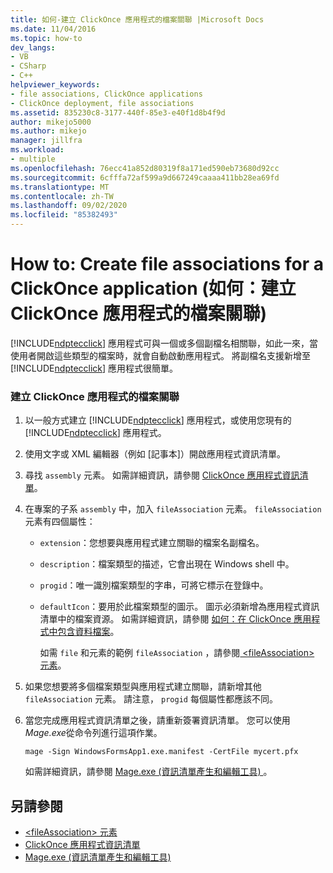 ```yaml
---
title: 如何-建立 ClickOnce 應用程式的檔案關聯 |Microsoft Docs
ms.date: 11/04/2016
ms.topic: how-to
dev_langs:
- VB
- CSharp
- C++
helpviewer_keywords:
- file associations, ClickOnce applications
- ClickOnce deployment, file associations
ms.assetid: 835230c8-3177-440f-85e3-e40f1d8b4f9d
author: mikejo5000
ms.author: mikejo
manager: jillfra
ms.workload:
- multiple
ms.openlocfilehash: 76ecc41a852d80319f8a171ed590eb73680d92cc
ms.sourcegitcommit: 6cfffa72af599a9d667249caaaa411bb28ea69fd
ms.translationtype: MT
ms.contentlocale: zh-TW
ms.lasthandoff: 09/02/2020
ms.locfileid: "85382493"
---
```

# <a name="how-to-create-file-associations-for-a-clickonce-application"></a>How to: Create file associations for a ClickOnce application (如何：建立 ClickOnce 應用程式的檔案關聯)
[!INCLUDE[ndptecclick](../deployment/includes/ndptecclick_md.md)] 應用程式可與一個或多個副檔名相關聯，如此一來，當使用者開啟這些類型的檔案時，就會自動啟動應用程式。 將副檔名支援新增至 [!INCLUDE[ndptecclick](../deployment/includes/ndptecclick_md.md)] 應用程式很簡單。

### <a name="to-create-file-associations-for-a-clickonce-application"></a>建立 ClickOnce 應用程式的檔案關聯

1. 以一般方式建立 [!INCLUDE[ndptecclick](../deployment/includes/ndptecclick_md.md)] 應用程式，或使用您現有的 [!INCLUDE[ndptecclick](../deployment/includes/ndptecclick_md.md)] 應用程式。

2. 使用文字或 XML 編輯器（例如 [記事本]）開啟應用程式資訊清單。

3. 尋找 `assembly` 元素。 如需詳細資訊，請參閱 [ClickOnce 應用程式資訊清單](../deployment/clickonce-application-manifest.md)。

4. 在專案的子系 `assembly` 中，加入 `fileAssociation` 元素。 `fileAssociation`元素有四個屬性：

   - `extension`：您想要與應用程式建立關聯的檔案名副檔名。

   - `description`：檔案類型的描述，它會出現在 Windows shell 中。

   - `progid`：唯一識別檔案類型的字串，可將它標示在登錄中。

   - `defaultIcon`：要用於此檔案類型的圖示。 圖示必須新增為應用程式資訊清單中的檔案資源。 如需詳細資訊，請參閱 [如何：在 ClickOnce 應用程式中包含資料檔案](../deployment/how-to-include-a-data-file-in-a-clickonce-application.md)。

     如需 `file` 和元素的範例 `fileAssociation` ，請參閱[ \<fileAssociation> 元素](../deployment/fileassociation-element-clickonce-application.md)。

5. 如果您想要將多個檔案類型與應用程式建立關聯，請新增其他 `fileAssociation` 元素。 請注意， `progid` 每個屬性都應該不同。

6. 當您完成應用程式資訊清單之後，請重新簽署資訊清單。 您可以使用 *Mage.exe*從命令列進行這項作業。

    `mage -Sign WindowsFormsApp1.exe.manifest -CertFile mycert.pfx`

    如需詳細資訊，請參閱 [Mage.exe (資訊清單產生和編輯工具) ](/dotnet/framework/tools/mage-exe-manifest-generation-and-editing-tool)。

## <a name="see-also"></a>另請參閱
- [\<fileAssociation> 元素](../deployment/fileassociation-element-clickonce-application.md)
- [ClickOnce 應用程式資訊清單](../deployment/clickonce-application-manifest.md)
- [Mage.exe (資訊清單產生和編輯工具) ](/dotnet/framework/tools/mage-exe-manifest-generation-and-editing-tool)